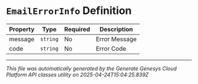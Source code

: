 # `EmailErrorInfo` Definition

| Property | Type | Required | Description |
|----------|------|----------|-------------|
| message | `string` | No | Error Message |
| code | `string` | No | Error Code |

---

*This file was automatically generated by the Generate Genesys Cloud Platform API classes utility on 2025-04-24T15:04:25.839Z*
